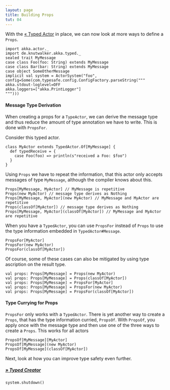 ```yaml
---
layout: page
title: Building Props
tut: 04
---
```


With the [&laquo; Typed Actor](typed-actor.html) in place, we can now look at more ways to define a `Props`.

```tut:invisible
import akka.actor._
import de.knutwalker.akka.typed._
sealed trait MyMessage
case class Foo(foo: String) extends MyMessage
case class Bar(bar: String) extends MyMessage
case object SomeOtherMessage
implicit val system = ActorSystem("foo", config=Some(com.typesafe.config.ConfigFactory.parseString("""
akka.stdout-loglevel=OFF
akka.loggers=["akka.PrintLogger"]
""")))
```

#### Message Type Derivation

When creating a props for a `TypeActor`, we can derive the message type and thus reduce the amount of type annotation we have to write.
This is done with `PropsFor`.

Consider this typed actor.

```tut:silent
class MyActor extends TypedActor.Of[MyMessage] {
  def typedReceive = {
    case Foo(foo) => println(s"received a Foo: $foo")
  }
}
```

Using `Props` we have to repeat the information, that this actor only accepts messages of type `MyMessage`, although the compiler knows about this.

```tut
Props[MyMessage, MyActor] // MyMessage is repetitive
Props(new MyActor) // message type derives as Nothing
Props[MyMessage, MyActor](new MyActor) // MyMessage and MyActor are repetitive
Props(classOf[MyActor]) // message type derives as Nothing
Props[MyMessage, MyActor](classOf[MyActor]) // MyMessage and MyActor are repetitive
```

When you have a `TypedActor`, you can use `PropsFor` instead of `Props` to use the type information embedded in `TypedActor#Message`.

```tut
PropsFor[MyActor]
PropsFor(new MyActor)
PropsFor(classOf[MyActor])
```

Of course, some of these cases can also be mitigated by using type ascription on the result type.

```tut
val props: Props[MyMessage] = Props(new MyActor)
val props: Props[MyMessage] = Props(classOf[MyActor])
val props: Props[MyMessage] = PropsFor[MyActor]
val props: Props[MyMessage] = PropsFor(new MyActor)
val props: Props[MyMessage] = PropsFor(classOf[MyActor])
```

#### Type Currying for Props

`PropsFor` only works with a `TypedActor`. There is yet another way to create a `Props`, that has the type information curried, `PropsOf`.
With `PropsOf`, you apply once with the message type and then use one of the three ways to create a `Props`. This works for all actors

```tut
PropsOf[MyMessage][MyActor]
PropsOf[MyMessage](new MyActor)
PropsOf[MyMessage](classOf[MyActor])
```

Next, look at how you can improve type safety even further.

##### [&raquo; Typed Creator](creator.html)

```tut:invisible
system.shutdown()
```
